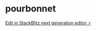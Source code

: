 # pourbonnet

[Edit in StackBlitz next generation editor ⚡️](https://stackblitz.com/~/github.com/AbdelKD94/pourbonnet)